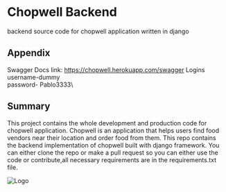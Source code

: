 
# Chopwell Backend

backend source code for chopwell application written in django


## Appendix

Swagger Docs link: https://chopwell.herokuapp.com/swagger
Logins
username-dummy\
password- Pablo3333\



## Summary
This project contains the whole development and production code for chopwell application.
Chopwell is an application that helps users find food vendors near their location and order food from them.
This repo contains the backend implementation of chopwell built with django framework.
You can either clone the repo or make a pull request so you can either use the code or contribute,all necessary requirements are in the requirements.txt file.



![Logo](https://lh6.googleusercontent.com/rU8dZ0x67y63AeujFhM79UG_I3ZagEqTmDffagrUVuBI5eXPHtW2Z7zP1KU1MLKtl0wU5eNS_QHU-9v3GUJgxlKYeAR1yKADY8xCj7xMrpL8z9Rr2Zde9_OGsmXTigvBr7DEWggV)
